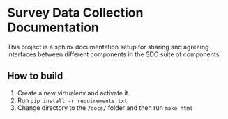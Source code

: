 # Survey Data Collection Documentation

This project is a sphinx documentation setup for sharing and agreeing interfaces
between different components in the SDC suite of components.

## How to build

1. Create a new virtualenv and activate it.
2. Run `pip install -r requirements.txt`
3. Change directory to the `/docs/` folder and then run `make html`
